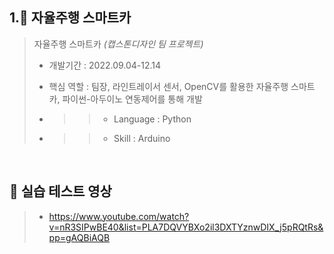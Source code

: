 ## 1.🚗 자율주행 스마트카

> 자율주행 스마트카 _(캡스톤디자인 팀 프로젝트)_
> - 개발기간 : 2022.09.04-12.14
> - 핵심 역할 : 팀장, 라인트레이서 센서, OpenCV를 활용한 자율주행 스마트카, 파이썬-아두이노 연동제어를 통해 개발
>
> - >> - Language : Python
> - >> - Skill : Arduino

<br />

## 📼 실습 테스트 영상
> - https://www.youtube.com/watch?v=nR3SIPwBE40&list=PLA7DQVYBXo2il3DXTYznwDIX_j5pRQtRs&pp=gAQBiAQB
